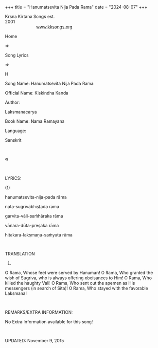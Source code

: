 +++ 
title = "Hanumatsevita Nija Pada Rama"
date = "2024-08-07"
+++

Krsna Kirtana Songs est.
2001                                                                                                                                    
            
www.kksongs.org








Home
 
⇒
 
Song Lyrics
 
⇒
 
H


Song
Name: Hanumatsevita Nija Pada Rama


Official
Name: Kiskindha Kanda


Author:

Laksmanacarya


Book
Name: 
Nama
Ramayana


Language:

Sanskrit


 








अ








 


LYRICS:


(1)


hanumatsevita-nija-pada
rāma


nata-sugrīvābhīṣṭada
rāma


garvita-vāli-saḿhāraka
rāma


vānara-dūta-preṣaka
rāma


hitakara-lakṣmaṇa-saḿyuta
rāma


 


TRANSLATION


1)
O Rama, Whose feet were served by Hanuman! O Rama, Who granted the wish of
Sugriva, who is always offering obeisances to Him! O Rama, Who killed the
haughty Vali! O Rama, Who sent out the apemen as His messengers (in search of
Sita)! O Rama, Who stayed with the favorable Laksmana!


 


REMARKS/EXTRA
INFORMATION:


No
Extra Information available for this song!


 


UPDATED:
 November 9, 2015